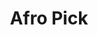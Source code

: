 ---
pid: FS233
title: Afro Pick
location_transcription: MSB
zipcode: '19139'
outside_phl: 
neighborhood: Walnut Hill
age: '30'
age_range: 30-39
instagram: 
image_file_name: FS_233.jpg
proposal_transcription: I want the pick to be permanent, If not there, somewhere else
  in the city.
topic: African Americans
topic_summary: '0'
type: Sculpture Statue
keywords_other: 
credit: Will
image_labels: 
twitter: 
facebook: 
permalink: "/monuments/fs233/"
layout: item-page
---